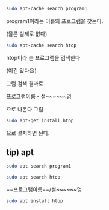 ```Bash
sudo apt-cache search program1
```

program1이라는 이름의 프로그램을 찾는다.

(물론 실제로 없다)

```Bash
sudo apt-cache search htop
```

htop이라 는 프로그램을 검색한다

(이건 있다😆)

그럼 검색 결과로

  

프로그램이름 - 설~~~~~~명

으로 나온다 그럼

```Bash
sudo apt-get install htop
```

으로 설치하면 된다.

## tip) apt

```Bash
sudo apt search program1
```

```Bash
sudo apt search htop
```

==프로그램이름==/설~~~~~~명

```Bash
sudo apt install htop
```